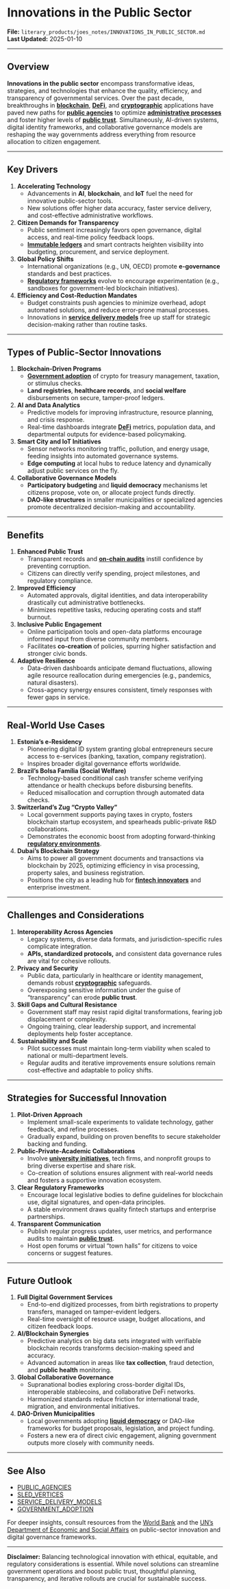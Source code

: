 # Innovations in the Public Sector

**File:** `literary_products/joes_notes/INNOVATIONS_IN_PUBLIC_SECTOR.md`\
**Last Updated:** 2025-01-10

***

## Overview

**Innovations in the public sector** encompass transformative ideas, strategies, and technologies that enhance the quality, efficiency, and transparency of governmental services. Over the past decade, breakthroughs in [**blockchain**](../crypto_economics/bitcoin_basics.md), [**DeFi**](../crypto/defi_intro.md), and [**cryptographic**](../crypto/cryptography_basics.md) applications have paved new paths for [**public agencies**](../misc/public_agencies.md) to optimize [**administrative processes**](../misc/administrative_processes.md) and foster higher levels of [**public trust**](../misc/public_trust.md). Simultaneously, AI-driven systems, digital identity frameworks, and collaborative governance models are reshaping the way governments address everything from resource allocation to citizen engagement.

***

## Key Drivers

1. **Accelerating Technology**
   * Advancements in **AI**, **blockchain**, and **IoT** fuel the need for innovative public-sector tools.
   * New solutions offer higher data accuracy, faster service delivery, and cost-effective administrative workflows.
2. **Citizen Demands for Transparency**
   * Public sentiment increasingly favors open governance, digital access, and real-time policy feedback loops.
   * [**Immutable ledgers**](../crypto/cryptography_basics.md) and smart contracts heighten visibility into budgeting, procurement, and service deployment.
3. **Global Policy Shifts**
   * International organizations (e.g., UN, OECD) promote **e-governance** standards and best practices.
   * [**Regulatory frameworks**](../governance/regulatory_frameworks.md) evolve to encourage experimentation (e.g., sandboxes for government-led blockchain initiatives).
4. **Efficiency and Cost-Reduction Mandates**
   * Budget constraints push agencies to minimize overhead, adopt automated solutions, and reduce error-prone manual processes.
   * Innovations in [**service delivery models**](../AI/service_delivery_models.md) free up staff for strategic decision-making rather than routine tasks.

***

## Types of Public-Sector Innovations

1. **Blockchain-Driven Programs**
   * [**Government adoption**](../misc/government_adoption.md) of crypto for treasury management, taxation, or stimulus checks.
   * **Land registries**, **healthcare records**, and **social welfare** disbursements on secure, tamper-proof ledgers.
2. **AI and Data Analytics**
   * Predictive models for improving infrastructure, resource planning, and crisis response.
   * Real-time dashboards integrate [**DeFi**](../crypto/defi_intro.md) metrics, population data, and departmental outputs for evidence-based policymaking.
3. **Smart City and IoT Initiatives**
   * Sensor networks monitoring traffic, pollution, and energy usage, feeding insights into automated governance systems.
   * **Edge computing** at local hubs to reduce latency and dynamically adjust public services on the fly.
4. **Collaborative Governance Models**
   * **Participatory budgeting** and **liquid democracy** mechanisms let citizens propose, vote on, or allocate project funds directly.
   * **DAO-like structures** in smaller municipalities or specialized agencies promote decentralized decision-making and accountability.

***

## Benefits

1. **Enhanced Public Trust**
   * Transparent records and [**on-chain audits**](../BLOCKCHAIN_TRANSPARENCY.md) instill confidence by preventing corruption.
   * Citizens can directly verify spending, project milestones, and regulatory compliance.
2. **Improved Efficiency**
   * Automated approvals, digital identities, and data interoperability drastically cut administrative bottlenecks.
   * Minimizes repetitive tasks, reducing operating costs and staff burnout.
3. **Inclusive Public Engagement**
   * Online participation tools and open-data platforms encourage informed input from diverse community members.
   * Facilitates **co-creation** of policies, spurring higher satisfaction and stronger civic bonds.
4. **Adaptive Resilience**
   * Data-driven dashboards anticipate demand fluctuations, allowing agile resource reallocation during emergencies (e.g., pandemics, natural disasters).
   * Cross-agency synergy ensures consistent, timely responses with fewer gaps in service.

***

## Real-World Use Cases

1. **Estonia’s e-Residency**
   * Pioneering digital ID system granting global entrepreneurs secure access to e-services (banking, taxation, company registration).
   * Inspires broader digital governance efforts worldwide.
2. **Brazil’s Bolsa Família (Social Welfare)**
   * Technology-based conditional cash transfer scheme verifying attendance or health checkups before disbursing benefits.
   * Reduced misallocation and corruption through automated data checks.
3. **Switzerland’s Zug “Crypto Valley”**
   * Local government supports paying taxes in crypto, fosters blockchain startup ecosystem, and spearheads public-private R\&D collaborations.
   * Demonstrates the economic boost from adopting forward-thinking [**regulatory environments**](../governance/regulatory_environments.md).
4. **Dubai’s Blockchain Strategy**
   * Aims to power all government documents and transactions via blockchain by 2025, optimizing efficiency in visa processing, property sales, and business registration.
   * Positions the city as a leading hub for [**fintech innovators**](../FINTECH_INNOVATORS.md) and enterprise investment.

***

## Challenges and Considerations

1. **Interoperability Across Agencies**
   * Legacy systems, diverse data formats, and jurisdiction-specific rules complicate integration.
   * **APIs, standardized protocols,** and consistent data governance rules are vital for cohesive rollouts.
2. **Privacy and Security**
   * Public data, particularly in healthcare or identity management, demands robust [**cryptographic**](../crypto/cryptography_basics.md) safeguards.
   * Overexposing sensitive information under the guise of “transparency” can erode **public trust**.
3. **Skill Gaps and Cultural Resistance**
   * Government staff may resist rapid digital transformations, fearing job displacement or complexity.
   * Ongoing training, clear leadership support, and incremental deployments help foster acceptance.
4. **Sustainability and Scale**
   * Pilot successes must maintain long-term viability when scaled to national or multi-department levels.
   * Regular audits and iterative improvements ensure solutions remain cost-effective and adaptable to policy shifts.

***

## Strategies for Successful Innovation

1. **Pilot-Driven Approach**
   * Implement small-scale experiments to validate technology, gather feedback, and refine processes.
   * Gradually expand, building on proven benefits to secure stakeholder backing and funding.
2. **Public-Private-Academic Collaborations**
   * Involve [**university initiatives**](../misc/university_initiatives.md), tech firms, and nonprofit groups to bring diverse expertise and share risk.
   * Co-creation of solutions ensures alignment with real-world needs and fosters a supportive innovation ecosystem.
3. **Clear Regulatory Frameworks**
   * Encourage local legislative bodies to define guidelines for blockchain use, digital signatures, and open-data principles.
   * A stable environment draws quality fintech startups and enterprise partnerships.
4. **Transparent Communication**
   * Publish regular progress updates, user metrics, and performance audits to maintain [**public trust**](../misc/public_trust.md).
   * Host open forums or virtual “town halls” for citizens to voice concerns or suggest features.

***

## Future Outlook

1. **Full Digital Government Services**
   * End-to-end digitized processes, from birth registrations to property transfers, managed on tamper-evident ledgers.
   * Real-time oversight of resource usage, budget allocations, and citizen feedback loops.
2. **AI/Blockchain Synergies**
   * Predictive analytics on big data sets integrated with verifiable blockchain records transforms decision-making speed and accuracy.
   * Advanced automation in areas like **tax collection**, fraud detection, and **public health** monitoring.
3. **Global Collaborative Governance**
   * Supranational bodies exploring cross-border digital IDs, interoperable stablecoins, and collaborative DeFi networks.
   * Harmonized standards reduce friction for international trade, migration, and environmental initiatives.
4. **DAO-Driven Municipalities**
   * Local governments adopting [**liquid democracy**](../AI/governance_models.md#liquid-democracy) or DAO-like frameworks for budget proposals, legislation, and project funding.
   * Fosters a new era of direct civic engagement, aligning government outputs more closely with community needs.

***

## See Also

* [PUBLIC\_AGENCIES](../misc/public_agencies.md)
* [SLED\_VERTICES](../misc/sled_vertices.md)
* [SERVICE\_DELIVERY\_MODELS](../AI/service_delivery_models.md)
* [GOVERNMENT\_ADOPTION](../misc/government_adoption.md)

For deeper insights, consult resources from the [World Bank](https://www.worldbank.org/) and the [UN’s Department of Economic and Social Affairs](https://www.un.org/development/desa/) on public-sector innovation and digital governance frameworks.

***

**Disclaimer:** Balancing technological innovation with ethical, equitable, and regulatory considerations is essential. While novel solutions can streamline government operations and boost public trust, thoughtful planning, transparency, and iterative rollouts are crucial for sustainable success.
